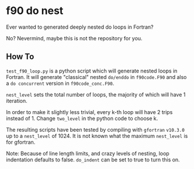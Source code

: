 # f90 do nest
Ever wanted to generated deeply nested do loops in Fortran?

No? Nevermind, maybe this is not the repository for you.


## How To

`test_f90_loop.py` is a python script which will generate nested loops in Fortran.
It will generate "classical" nested `do/enddo` in `f90code.F90` and also a `do concurrent` version in `f90code_conc.F90`.

`nest_level` sets the total number of loops, the majority of which will have 1 iteration.

In order to make it slightly less trivial, every k-th loop will have 2 trips instead of 1.
Change `two_level` in the python code to choose k.

The resulting scripts have been tested by compiling with `gfortran` `v10.3.0` up to a `nest_level` of 1024. It is not known what the maximum `nest_level` is for gfortran.

Note: Because of line length limits, and crazy levels of nesting, loop indentation defaults to false. `do_indent` can be set to true to turn this on.